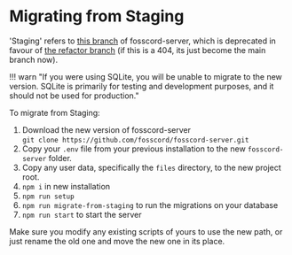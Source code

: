 # Migrating from Staging

'Staging' refers to [this branch](https://github.com/fosscord/fosscord-server/tree/staging) of fosscord-server,
which is deprecated in favour of [the refactor branch](https://github.com/fosscord/fosscord-server/tree/maddy/refactor) (if this is a 404, its just become the main branch now).

!!! warn "If you were using SQLite, you will be unable to migrate to the new version. SQLite is primarily for testing and development purposes, and it should not be used for production."

To migrate from Staging:

1. Download the new version of fosscord-server  
   `git clone https://github.com/fosscord/fosscord-server.git`
2. Copy your `.env` file from your previous installation to the new `fosscord-server` folder.
3. Copy any user data, specifically the `files` directory, to the new project root.
4. `npm i` in new installation
5. `npm run setup`
6. `npm run migrate-from-staging` to run the migrations on your database
7. `npm run start` to start the server

Make sure you modify any existing scripts of yours to use the new path,
or just rename the old one and move the new one in its place.
